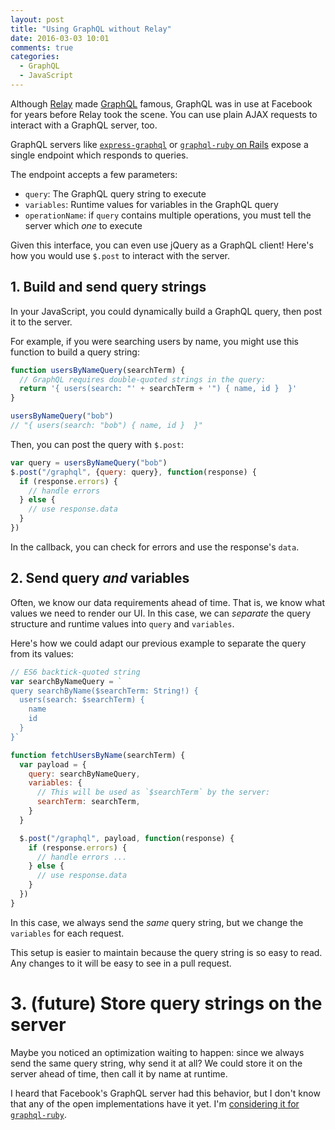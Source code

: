 ```yaml
---
layout: post
title: "Using GraphQL without Relay"
date: 2016-03-03 10:01
comments: true
categories:
  - GraphQL
  - JavaScript
---
```


Although [Relay](http://facebook.github.io/relay/) made [GraphQL](facebook.github.io/graphql) famous, GraphQL was in use at Facebook for years before Relay took the scene. You can use plain AJAX requests to interact with a GraphQL server, too.

<!-- more -->

GraphQL servers like [`express-graphql`](https://github.com/graphql/express-graphql) or [`graphql-ruby` on Rails](https://github.com/rmosolgo/graphql-ruby-demo) expose a single endpoint which responds to queries.

The endpoint accepts a few parameters:

- `query`: The GraphQL query string to execute
- `variables`: Runtime values for variables in the GraphQL query
- `operationName`: if `query` contains multiple operations, you must tell the server which _one_ to execute

Given this interface, you can even use jQuery as a GraphQL client! Here's how you would use `$.post` to interact with the server.

## 1. Build and send query strings

In your JavaScript, you could dynamically build a GraphQL query, then post it to the server.

For example, if you were searching users by name, you might use this function to build a query string:

```javascript
function usersByNameQuery(searchTerm) {
  // GraphQL requires double-quoted strings in the query:
  return '{ users(search: "' + searchTerm + '") { name, id }  }'
}

usersByNameQuery("bob")
// "{ users(search: "bob") { name, id }  }"
```

Then, you can post the query with `$.post`:

```javascript
var query = usersByNameQuery("bob")
$.post("/graphql", {query: query}, function(response) {
  if (response.errors) {
    // handle errors
  } else {
    // use response.data
  }
})
```

In the callback, you can check for errors and use the response's `data`.

## 2. Send query _and_ variables

Often, we know our data requirements ahead of time. That is, we know what values we need to render our UI. In this case, we can _separate_ the query structure and runtime values into `query` and `variables`.

Here's how we could adapt our previous example to separate the query from its values:

```javascript
// ES6 backtick-quoted string
var searchByNameQuery = `
query searchByName($searchTerm: String!) {
  users(search: $searchTerm) {
    name
    id
  }
}`

function fetchUsersByName(searchTerm) {
  var payload = {
    query: searchByNameQuery,
    variables: {
      // This will be used as `$searchTerm` by the server:
      searchTerm: searchTerm,
    }
  }

  $.post("/graphql", payload, function(response) {
    if (response.errors) {
      // handle errors ...
    } else {
      // use response.data
    }
  })
}
```

In this case, we always send the _same_ query string, but we change the `variables` for each request.

This setup is easier to maintain because the query string is so easy to read. Any changes to it will be easy to see in a pull request.

# 3. (future) Store query strings on the server

Maybe you noticed an optimization waiting to happen: since we always send the same query string, why send it at all? We could store it on the server ahead of time, then call it by name at runtime.

I heard that Facebook's GraphQL server had this behavior, but I don't know that any of the open implementations have it yet. I'm [considering it for `graphql-ruby`](https://github.com/rmosolgo/graphql-ruby/pull/76).
